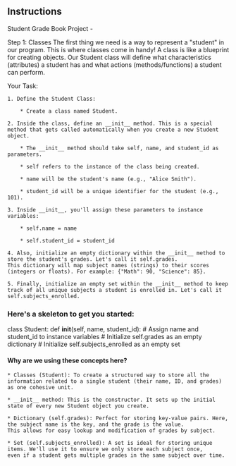 ##  Instructions

Student Grade Book Project - 

Step 1: Classes
The first thing we need is a way to represent a "student" in our program. This is where classes come in handy! A class is like a 
blueprint for creating objects. Our Student class will define what characteristics (attributes) a student has and what actions 
(methods/functions) a student can perform.

Your Task:

    1. Define the Student Class:

        * Create a class named Student.

    2. Inside the class, define an __init__ method. This is a special method that gets called automatically when you create a new Student object.

        * The __init__ method should take self, name, and student_id as parameters.

        * self refers to the instance of the class being created.

        * name will be the student's name (e.g., "Alice Smith").

        * student_id will be a unique identifier for the student (e.g., 101).

    3. Inside __init__, you'll assign these parameters to instance variables:

        * self.name = name

        * self.student_id = student_id

    4. Also, initialize an empty dictionary within the __init__ method to store the student's grades. Let's call it self.grades. 
    This dictionary will map subject names (strings) to their scores (integers or floats). For example: {"Math": 90, "Science": 85}.

    5. Finally, initialize an empty set within the __init__ method to keep track of all unique subjects a student is enrolled in. Let's call it self.subjects_enrolled.


### Here's a skeleton to get you started:

class Student:
    def __init__(self, name, student_id):
        # Assign name and student_id to instance variables
        # Initialize self.grades as an empty dictionary
        # Initialize self.subjects_enrolled as an empty set

#### Why are we using these concepts here?

    * Classes (Student): To create a structured way to store all the information related to a single student (their name, ID, and grades) as one cohesive unit.

    * __init__ method: This is the constructor. It sets up the initial state of every new Student object you create.

    * Dictionary (self.grades): Perfect for storing key-value pairs. Here, the subject name is the key, and the grade is the value. 
    This allows for easy lookup and modification of grades by subject.

    * Set (self.subjects_enrolled): A set is ideal for storing unique items. We'll use it to ensure we only store each subject once, 
    even if a student gets multiple grades in the same subject over time.
